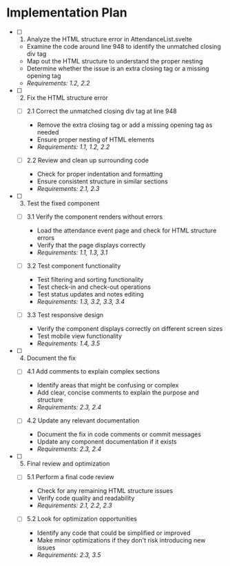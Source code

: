 # Implementation Plan

- [ ] 1. Analyze the HTML structure error in AttendanceList.svelte
  - Examine the code around line 948 to identify the unmatched closing div tag
  - Map out the HTML structure to understand the proper nesting
  - Determine whether the issue is an extra closing tag or a missing opening tag
  - _Requirements: 1.2, 2.2_

- [ ] 2. Fix the HTML structure error
  - [ ] 2.1 Correct the unmatched closing div tag at line 948
    - Remove the extra closing tag or add a missing opening tag as needed
    - Ensure proper nesting of HTML elements
    - _Requirements: 1.1, 1.2, 2.2_
  
  - [ ] 2.2 Review and clean up surrounding code
    - Check for proper indentation and formatting
    - Ensure consistent structure in similar sections
    - _Requirements: 2.1, 2.3_

- [ ] 3. Test the fixed component
  - [ ] 3.1 Verify the component renders without errors
    - Load the attendance event page and check for HTML structure errors
    - Verify that the page displays correctly
    - _Requirements: 1.1, 1.3, 3.1_
  
  - [ ] 3.2 Test component functionality
    - Test filtering and sorting functionality
    - Test check-in and check-out operations
    - Test status updates and notes editing
    - _Requirements: 1.3, 3.2, 3.3, 3.4_
  
  - [ ] 3.3 Test responsive design
    - Verify the component displays correctly on different screen sizes
    - Test mobile view functionality
    - _Requirements: 1.4, 3.5_

- [ ] 4. Document the fix
  - [ ] 4.1 Add comments to explain complex sections
    - Identify areas that might be confusing or complex
    - Add clear, concise comments to explain the purpose and structure
    - _Requirements: 2.3, 2.4_
  
  - [ ] 4.2 Update any relevant documentation
    - Document the fix in code comments or commit messages
    - Update any component documentation if it exists
    - _Requirements: 2.3, 2.4_

- [ ] 5. Final review and optimization
  - [ ] 5.1 Perform a final code review
    - Check for any remaining HTML structure issues
    - Verify code quality and readability
    - _Requirements: 2.1, 2.2, 2.3_
  
  - [ ] 5.2 Look for optimization opportunities
    - Identify any code that could be simplified or improved
    - Make minor optimizations if they don't risk introducing new issues
    - _Requirements: 2.3, 3.5_